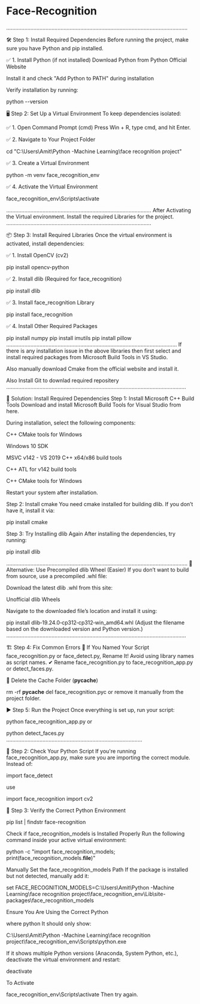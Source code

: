 # Face-Recognition


........................................................................................................................

🛠 Step 1: Install Required Dependencies
Before running the project, make sure you have Python and pip installed.

✅ 1. Install Python (if not installed)
Download Python from Python Official Website

Install it and check "Add Python to PATH" during installation

Verify installation by running:


python --version


🖥 Step 2: Set Up a Virtual Environment
To keep dependencies isolated:

✅ 1. Open Command Prompt (cmd)
Press Win + R, type cmd, and hit Enter.

✅ 2. Navigate to Your Project Folder

cd "C:\Users\Amit\Python -Machine Learning\face recognition project"

✅ 3. Create a Virtual Environment

python -m venv face_recognition_env

✅ 4. Activate the Virtual Environment

face_recognition_env\Scripts\activate

................................................................................................
After Activating the Virtual environment. Install the required Libraries for the project.
................................................................................................


📦 Step 3: Install Required Libraries
Once the virtual environment is activated, install dependencies:

✅ 1. Install OpenCV (cv2)

pip install opencv-python

✅ 2. Install dlib (Required for face_recognition)

pip install dlib

✅ 3. Install face_recognition Library

pip install face_recognition

✅ 4. Install Other Required Packages

pip install numpy
pip install imutils
pip install pillow
.................................................................................................................
If there is any installation issue in the above libraries  then first select and 
install required packages from  Microsoft Build Tools in VS Studio.

Also manually download Cmake from the official website  and install it. 

Also Install Git to downlad required repositery
.......................................................................................................................

🔹 Solution: Install Required Dependencies
Step 1: Install Microsoft C++ Build Tools
Download and install Microsoft Build Tools for Visual Studio from here.

During installation, select the following components:

C++ CMake tools for Windows

Windows 10 SDK

MSVC v142 - VS 2019 C++ x64/x86 build tools

C++ ATL for v142 build tools

C++ CMake tools for Windows

Restart your system after installation.

Step 2: Install cmake
You need cmake installed for building dlib. If you don’t have it, install it via:

pip install cmake

Step 3: Try Installing dlib Again
After installing the dependencies, try running:

pip install dlib

........................................................................................................................
🔹 Alternative: Use Precompiled dlib Wheel (Easier)
If you don’t want to build from source, use a precompiled .whl file:

Download the latest dlib .whl from this site:

Unofficial dlib Wheels

Navigate to the downloaded file’s location and install it using:


pip install dlib‑19.24.0‑cp312‑cp312‑win_amd64.whl
(Adjust the filename based on the downloaded version and Python version.)
.......................................................................................................................

🏗 Step 4: Fix Common Errors
🔹 If You Named Your Script face_recognition.py or face_detect.py, Rename It!
Avoid using library names as script names.
✔ Rename face_recognition.py to face_recognition_app.py or detect_faces.py.

🔹 Delete the Cache Folder (__pycache__)


rm -rf __pycache__
del face_recognition.pyc
or remove it manually from the project folder.

▶ Step 5: Run the Project
Once everything is set up, run your script:


python face_recognition_app.py
or

python detect_faces.py
..........................................................................................

🔹 Step 2: Check Your Python Script
If you're running face_recognition_app.py, make sure you are importing the correct module.
Instead of:

import face_detect

use

import face_recognition
import cv2


🔹 Step 3: Verify the Correct Python Environment


pip list | findstr face-recognition


Check if face_recognition_models is Installed Properly
Run the following command inside your active virtual environment:

python -c "import face_recognition_models; print(face_recognition_models.__file__)"



 Manually Set the face_recognition_models Path
If the package is installed but not detected, manually add it:


set FACE_RECOGNITION_MODELS=C:\Users\Amit\Python -Machine Learning\face recognition project\face_recognition_env\Lib\site-packages\face_recognition_models



Ensure You Are Using the Correct Python

where python
It should only show:


C:\Users\Amit\Python -Machine Learning\face recognition project\face_recognition_env\Scripts\python.exe

If it shows multiple Python versions (Anaconda, System Python, etc.), deactivate the virtual environment and restart:


deactivate

To Activate

face_recognition_env\Scripts\activate
Then try again.
